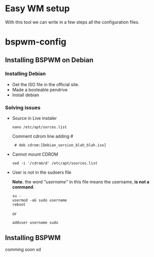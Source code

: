 # Easy WM setup

With this tool we can write in a few steps all the configuration files.



# bspwm-config
## Installing BSPWM on Debian
### Installing Debian
- Get the ISO file in the official site.
- Made a booteable pendrive
- Install debian
### Solving issues
- Source in Live instaler
  ```
  nano /etc/apt/sorces.list
  ```
  Comment cdrom line adding #
  ```
   # deb cdrom:[Debian_version_blah_blah.iso]
  ```
- Cannot mount CDROM

  ```
  sed -i '/cdrom/d' /etc/apt/sources.list
  ```
- User is not in the sudoers file

  **Note.** the word *"username"* in this file means the username, **is not a command**. 
  
  ```
  su -
  usermod -aG sudo username
  reboot
  ```
  or

  ```
  adduser username sudo
  ```
 ## Installing BSPWM
  comming soon xd

